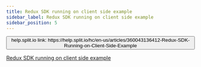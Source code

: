 ```yaml
---
title: Redux SDK running on client side example
sidebar_label: Redux SDK running on client side example
sidebar_position: 5
---
```


<p>
  <button style={{borderRadius:'8px', border:'1px', fontFamily:'Courier New', fontWeight:'800', textAlign:'left'}}> help.split.io link: https://help.split.io/hc/en-us/articles/360043136412-Redux-SDK-Running-on-Client-Side-Example </button>
</p>

[Redux SDK running on client side example](https://github.com/Split-Community/Split-SDKs-Examples/tree/main/Redux-Client-side-SDK)